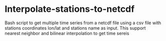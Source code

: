 # Interpolate-stations-to-netcdf
Bash script to get multiple time series from a netcdf file using a csv file with stations coordinates lon/lat and stations name as input. 
This support nearest neighbor and bilinear interpolation to get time sereis 
